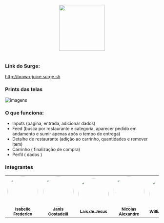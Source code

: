 <p align='center'><img src='https://user-images.githubusercontent.com/77753437/117559148-50da6500-b059-11eb-83d3-9d25564be127.png' width="150" />
<br /><br />

### Link do Surge:  
http://brown-juice.surge.sh

### Prints das telas
![imagens](https://user-images.githubusercontent.com/77753437/117560942-bc77fe80-b068-11eb-9047-4274c1e157fd.jpg)



### O que funciona: 
- Inputs (pagina, entrada, adicionar dados)
- Feed (busca por restaurante e categoria, aparecer pedido em andamento e sumir apenas após o tempo de entrega)
- Detalhe de restaurante (adição ao carrinho, quantidades e remover item)
- Carrinho ( finalização de compra)
- Perfil ( dados )

### Integrantes
<table>
      <td align="center"><a href="https://github.com/IsabelleFrederico"><img style="border-radius: 50%;" src="https://avatars.githubusercontent.com/u/77753437?v=4" width="100px;" alt=""/><br /><sub><b>Isabelle Frederico</b></sub></a><br />
    <td align="center"><a href="https://github.com/janiscostadelli"><img style="border-radius: 50%;" src="https://avatars.githubusercontent.com/u/77967942?v=4" width="100px;" alt=""/><br /><sub><b>Janis Costadelli</b></sub></a><br />
    <td align="center"><a href="https://github.com/laisdejesus"><img style="border-radius: 50%;" src="https://avatars.githubusercontent.com/u/75916770?v=4" width="100px;" alt=""/><br /><sub><b>Lais de Jesus</b></sub></a><br />
      <td align="center"><a href="https://github.com/parkournick2"><img style="border-radius: 50%;" src="https://avatars.githubusercontent.com/u/61525227?v=4" width="100px;" alt=""/><br /><sub><b>Nicolas Alexandre</b></sub></a><br />
              <td align="center"><a href="https://github.com/WilliamGofe"><img style="border-radius: 50%;" src="https://avatars.githubusercontent.com/u/76756233?v=4" width="100px;" alt=""/><br /><sub><b>William Gomes</b></sub></a><br />
</table>
